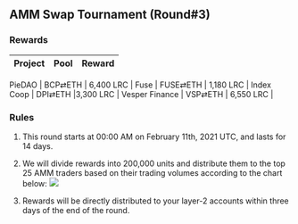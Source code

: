## AMM Swap Tournament (Round#3)

###  Rewards


| **Project** | **Pool** | **Reward** |
| :--- | ---: | ---: |

PieDAO | BCP⇄ETH |  6,400 LRC |
Fuse | FUSE⇄ETH |  1,180 LRC |
Index Coop | DPI⇄ETH |3,300 LRC |
Vesper Finance | VSP⇄ETH |   6,550 LRC |


### Rules


1) This round starts at 00:00 AM on February 11th, 2021 UTC, and lasts for 14 days.

2) We will divide rewards into 200,000 units and distribute them to the top 25 AMM traders based on their trading volumes according to the chart below:
![](/markdown/images/program_3.png "")


3) Rewards will be directly distributed to your layer-2 accounts within three days of the end of the round.



